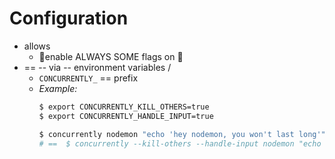 # Configuration

* allows
  * 👀enable ALWAYS SOME flags on 👀
* == -- via -- environment variables /
  * `CONCURRENTLY_` == prefix 
  * _Example:_
    ```bash
    $ export CONCURRENTLY_KILL_OTHERS=true
    $ export CONCURRENTLY_HANDLE_INPUT=true
    
    $ concurrently nodemon "echo 'hey nodemon, you won't last long'"
    # ==  $ concurrently --kill-others --handle-input nodemon "echo 'hey nodemon, you won't last long'"
    ```
